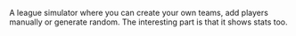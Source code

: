 A league simulator where you can create your own teams, add players manually or generate random. The interesting part is that it shows stats too.
